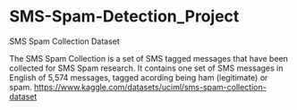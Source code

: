 # SMS-Spam-Detection_Project

SMS Spam Collection Dataset

The SMS Spam Collection is a set of SMS tagged messages that have been collected for SMS Spam research. It contains one set of SMS messages in English of 5,574 messages, tagged acording being ham (legitimate) or spam.
https://www.kaggle.com/datasets/uciml/sms-spam-collection-dataset
